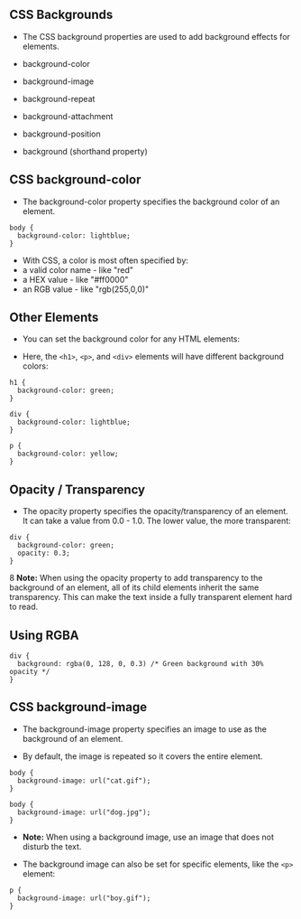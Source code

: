 ## CSS Backgrounds
* The CSS background properties are used to add background effects for elements.

* background-color
* background-image
* background-repeat
* background-attachment
* background-position
* background (shorthand property)

## CSS background-color
* The background-color property specifies the background color of an element.
```
body {
  background-color: lightblue;
}
```
* With CSS, a color is most often specified by:
 * a valid color name - like "red"
 * a HEX value - like "#ff0000"
 * an RGB value - like "rgb(255,0,0)"

## Other Elements
* You can set the background color for any HTML elements:

* Here, the `<h1>`, `<p>`, and `<div>` elements will have different background colors: 
```
h1 {
  background-color: green;
}

div {
  background-color: lightblue;
}

p {
  background-color: yellow;
}
```

## Opacity / Transparency
* The opacity property specifies the opacity/transparency of an element. It can take a value from 0.0 - 1.0. The lower value, the more transparent:
```
div {
  background-color: green;
  opacity: 0.3;
}
```
8 **Note:** When using the opacity property to add transparency to the background of an element, all of its child elements inherit the same transparency. This can make the text inside a fully transparent element hard to read.

## Using RGBA
```
div {
  background: rgba(0, 128, 0, 0.3) /* Green background with 30% opacity */
}
```

## CSS background-image
* The background-image property specifies an image to use as the background of an element.

* By default, the image is repeated so it covers the entire element.
```
body {
  background-image: url("cat.gif");
}
```
```
body {
  background-image: url("dog.jpg");
}
```
* **Note:** When using a background image, use an image that does not disturb the text.

* The background image can also be set for specific elements, like the `<p>` element:
```
p {
  background-image: url("boy.gif");
}
```
